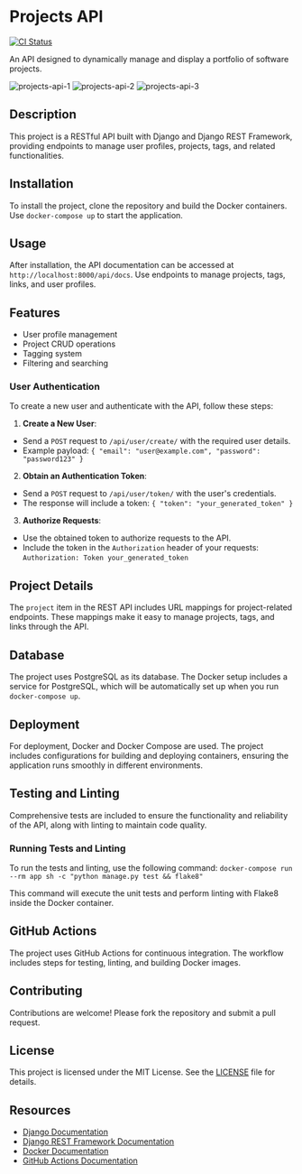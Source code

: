 # Projects API

[![CI Status](https://github.com/nkordis/projects-api/actions/workflows/main.yml/badge.svg)](https://github.com/nkordis/projects-api/actions)

An API designed to dynamically manage and display a portfolio of software projects.

![projects-api-1](docs/images/projects-api-1.png)
![projects-api-2](docs/images/projects-api-2.png)
![projects-api-3](docs/images/projects-api-3.png)

## Description

This project is a RESTful API built with Django and Django REST Framework, providing endpoints to manage user profiles, projects, tags, and related functionalities.

## Installation

To install the project, clone the repository and build the Docker containers. Use `docker-compose up` to start the application.

## Usage

After installation, the API documentation can be accessed at `http://localhost:8000/api/docs`. Use endpoints to manage projects, tags, links, and user profiles.

## Features

-   User profile management
-   Project CRUD operations
-   Tagging system
-   Filtering and searching

### User Authentication

To create a new user and authenticate with the API, follow these steps:

1.  **Create a New User**:

   -   Send a `POST` request to `/api/user/create/` with the required user details.
   -   Example payload:
    ``
    {
  "email": "user@example.com",
  "password": "password123"
	}
  ``

2. **Obtain an Authentication Token**:

-   Send a `POST` request to `/api/user/token/` with the user's credentials.
-   The response will include a token:
 ``
 {
  "token": "your_generated_token"
}
``

3. **Authorize Requests**:

-   Use the obtained token to authorize requests to the API.
-   Include the token in the `Authorization` header of your requests:
``
Authorization: Token your_generated_token
``

## Project Details

The `project` item in the REST API includes URL mappings for project-related endpoints. These mappings make it easy to manage projects, tags, and links through the API.

##   Database

The project uses PostgreSQL as its database. The Docker setup includes a service for PostgreSQL, which will be automatically set up when you run `docker-compose up`.

## Deployment

For deployment, Docker and Docker Compose are used. The project includes configurations for building and deploying containers, ensuring the application runs smoothly in different environments.

## Testing and Linting

Comprehensive tests are included to ensure the functionality and reliability of the API, along with linting to maintain code quality.

### Running Tests and Linting

To run the tests and linting, use the following command:
``
docker-compose run --rm app sh -c "python manage.py test && flake8"
``

This command will execute the unit tests and perform linting with Flake8 inside the Docker container.

## GitHub Actions

The project uses GitHub Actions for continuous integration. The workflow includes steps for testing, linting, and building Docker images.

## Contributing

Contributions are welcome! Please fork the repository and submit a pull request.

## License

This project is licensed under the MIT License. See the [LICENSE](LICENSE) file for details.


## Resources

-   [Django Documentation](https://docs.djangoproject.com/)
-   [Django REST Framework Documentation](https://www.django-rest-framework.org/)
-   [Docker Documentation](https://docs.docker.com/)
-   [GitHub Actions Documentation](https://docs.github.com/en/actions)
